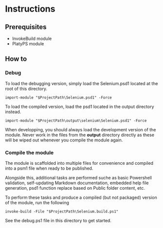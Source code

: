 ﻿# Instructions

## Prerequisites
- InvokeBuild module
- PlatyPS module

## How to

### Debug

To load the debugging version, simply load the Selenium.psd1 located at the root of this directory.

`import-module "$ProjectPath\Selenium.psd1" -Force`

To load the compiled version, load the psd1 located in the output directory instead. 

`import-module "$ProjectPath\output\selenium\Selenium.psd1" -Force`

When developping, you should always load the development version of the module. Never work in the files from the **output** directory directly as these will be wiped out whenever you compile the module again.

### Compile the module
The module is scaffolded into multiple files for convenience and compiled into a psm1 file when ready to be published. 

Alongside this, additional tasks are performed suche as basic Powershell validation, self-updating Markdown documentation, embedded help file generation, psd1 function replace based on Public folder content, etc. 

To perform these tasks and produce a compiled (but not packaged) version of the module, run the following

`invoke-build -File "$ProjectPath\Selenium.build.ps1"`


See the debug.ps1 file in this directory to get started.